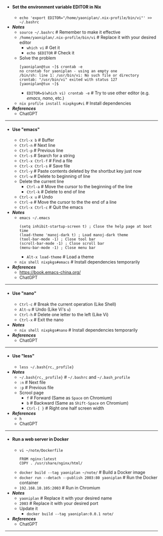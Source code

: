 - #### Set the environment variable EDITOR in Nix
    - `echo 'export EDITOR="/home/yaoniplan/.nix-profile/bin/vi"' >> ~/.bashrc`
- ***Notes***
    - `source ~/.bashrc` # Remember to make it effective
    - `/home/yaoniplan/.nix-profile/bin/vi` # Replace it with your desired editor
        - `which vi` # Get it
        - `echo $EDITOR` # Check it
    - Solve the problem
      ```
      [yaoniplan@tux ~]$ crontab -e
      no crontab for yaoniplan - using an empty one
      /bin/sh: line 1: /usr/bin/vi: No such file or directory
      crontab: "/usr/bin/vi" exited with status 127
      [yaoniplan@tux ~]$
      ```
        - `EDITOR=$(which vi) crontab -e` # Try to use other editor (e.g. *emacs*, *nano*, etc.)
    - `nix profile install nixpkgs#vi` # Install dependencies
- ***References***
    - ChatGPT
- ---
- #### Use "emacs"
    - `Ctrl-x b` # Buffer
    - `Ctrl-n` # Next line
    - `Ctrl-p` # Previous line
    - `Ctrl-s` # Search for a string
    - `Ctrl-x Ctrl-f` # Find a file
    - `Ctrl-x Ctrl-s` # Save file
    - `Ctrl-y` # Paste contents deleted by the shortbut key just now
    - `Ctrl-w` # Delete to beginning of line
    - Delete the current line
        - `Ctrl-a` # Move the cursor to the beginning of the line
        - `Ctrl-k` # Delete to end of line
    - `Ctrl-x u` # Undo
    - `Ctrl-e` # Move the cursor to the the end of a line
    - `Ctrl-x Ctrl-c` # Quit the emacs
- ***Notes***
    - `emacs ~/.emacs`
      ```
      (setq inhibit-startup-screen t) ; Close the help page at boot time
      (load-theme 'manoj-dark t) ; Load manoj-dark theme
      (tool-bar-mode -1) ; Close tool bar
      (scroll-bar-mode -1) ; Close scroll bar
      (menu-bar-mode -1) ; Close menu bar
      ```
        - `Alt-x load-theme` # Load a theme
    - `nix shell nixpkgs#emacs` # Install dependencies temporarily
- ***References***
    - https://book.emacs-china.org/
    - ChatGPT
- ---
- #### Use "nano"
    - `Ctrl-c` # Break the current operation (Like Shell)
    - `Alt-u` # Undo (Like Vi's `u`)
    - `Ctrl-h` # Delete one letter to the left (Like Vi)
    - `Ctrl-x` # Exit the nano
- ***Notes***
    - `nix shell nixpkgs#nano` # Install dependencies temporarily
- ***References***
    - ChatGPT
- ---
- #### Use "less"
    - `less ~/.bash{rc,_profile}`
- ***Notes***
    - `~/.bash{rc,_profile}` # `~/.bashrc` and `~/.bash_profile`
    - `:n` # Next file
    - `:p` # Previous file
    - Scrool page
        - `f` # Forward (Same as `Space` on Chromium)
        - `b` # Backward (Same as `Shift-Space` on Chromium)
        - `Ctrl-[ }` # Right one half screen width
- ***References***
    - `h`
    - ChatGPT
- ---
- #### Run a web server in Docker
    - `vi ~/note/Dockerfile`
      ```
      FROM nginx:latest
      COPY . /usr/share/nginx/html/
      ```
    - `docker build --tag yaoniplan ~/note/` # Build a Docker image
    - `docker run --detach --publish 2003:80 yaoniplan` # Run the Docker container
    - `192.168.10.105:2003` # Run in Chromium
- ***Notes***
    - `yaoniplan` # Replace it with your desired name
    - `2003` # Replace it with your desired port
    - Update it
        - `docker build --tag yaoniplan:0.0.1 note/`
- ***References***
    - ChatGPT
- ---
